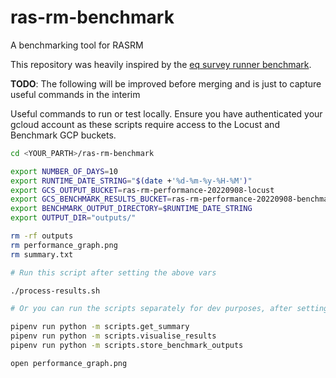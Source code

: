 # ras-rm-benchmark
A benchmarking tool for RASRM

This repository was heavily inspired by the [eq survey runner benchmark](https://github.com/ONSdigital/eq-survey-runner-benchmark).

**TODO**: The following will be improved before merging and is just to capture useful commands in the interim

Useful commands to run or test locally. Ensure you have authenticated your gcloud account as these scripts require access to the Locust and Benchmark GCP buckets.

```bash
cd <YOUR_PARTH>/ras-rm-benchmark

export NUMBER_OF_DAYS=10
export RUNTIME_DATE_STRING="$(date +'%d-%m-%y-%H-%M')"
export GCS_OUTPUT_BUCKET=ras-rm-performance-20220908-locust
export GCS_BENCHMARK_RESULTS_BUCKET=ras-rm-performance-20220908-benchmark
export BENCHMARK_OUTPUT_DIRECTORY=$RUNTIME_DATE_STRING
export OUTPUT_DIR="outputs/"

rm -rf outputs
rm performance_graph.png
rm summary.txt

# Run this script after setting the above vars

./process-results.sh

# Or you can run the scripts separately for dev purposes, after setting the above vars

pipenv run python -m scripts.get_summary
pipenv run python -m scripts.visualise_results
pipenv run python -m scripts.store_benchmark_outputs

open performance_graph.png
```
